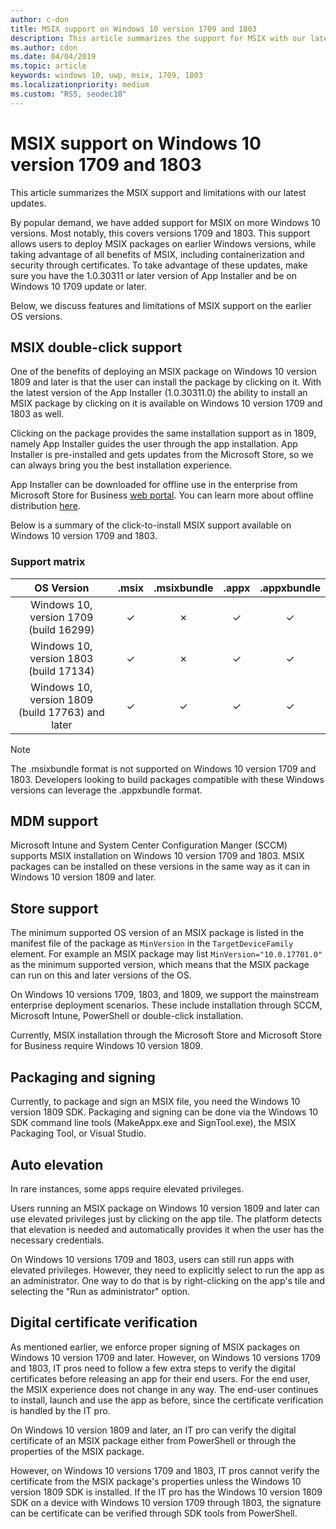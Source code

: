 ```yaml
---
author: c-don
title: MSIX support on Windows 10 version 1709 and 1803
description: This article summarizes the support for MSIX with our latest updates as of 1/22/2019.
ms.author: cdon
ms.date: 04/04/2019
ms.topic: article
keywords: windows 10, uwp, msix, 1709, 1803
ms.localizationpriority: medium
ms.custom: "RS5, seodec18"
---
```


# MSIX support on Windows 10 version 1709 and 1803

This article summarizes the MSIX support and limitations with our latest updates.

By popular demand, we have added support for MSIX on more Windows 10 versions. Most notably, this covers versions 1709 and 1803. This support allows users to deploy MSIX packages on earlier Windows versions, while taking advantage of all benefits of MSIX, including containerization and security through certificates. To take advantage of these updates, make sure you have the 1.0.30311 or later version of App Installer and be on Windows 10 1709 update or later. 

Below, we discuss features and limitations of MSIX support on the earlier OS versions.

##  MSIX double-click support

One of the benefits of deploying an MSIX package on Windows 10 version 1809 and later is that the user can install the package by clicking on it. With the latest version of the App Installer (1.0.30311.0) the ability to install an MSIX package by clicking on it is available on Windows 10 version 1709 and 1803 as well.

Clicking on the package provides the same installation support as in 1809, namely App Installer guides the user through the app installation. App Installer is pre-installed and gets updates from the Microsoft Store, so we can always bring you the best installation experience.

App Installer can be downloaded for offline use in the enterprise from Microsoft Store for Business [web portal](https://businessstore.microsoft.com/store/details/app-installer/9NBLGGH4NNS1). You can learn more about offline distribution [here](https://docs.microsoft.com/microsoft-store/distribute-offline-apps#download-an-offline-licensed-app).

Below is a summary of the click-to-install MSIX support available on Windows 10 version 1709 and 1803.

### Support matrix

| OS Version|.msix|.msixbundle|.appx|.appxbundle|
|:-------------:|:--------:|:--------:|:--------:|:--------:|
| Windows 10, version 1709 (build 16299) | &#x2713; | &#x2717; | &#x2713; | &#x2713; | 
| Windows 10, version 1803 (build 17134) | &#x2713; | &#x2717; | &#x2713; | &#x2713; |
| Windows 10, version 1809 (build 17763) and later | &#x2713; | &#x2713; | &#x2713; | &#x2713; |

> [!NOTE]
> The .msixbundle format is not supported on Windows 10 version 1709 and 1803.  Developers looking to build packages compatible with these Windows versions can leverage the .appxbundle format.

## MDM support

Microsoft Intune and System Center Configuration Manger (SCCM) supports MSIX installation on Windows 10 version 1709 and 1803. MSIX packages can be installed on these versions in the same way as it can in Windows 10 version 1809 and later.

## Store support

The minimum supported OS version of an MSIX package is listed in the manifest file of the package as `MinVersion` in the `TargetDeviceFamily` element. For example an MSIX package may list `MinVersion="10.0.17701.0"` as the minimum supported version, which means that the MSIX package can run on this and later versions of the OS.

On Windows 10 versions 1709, 1803, and 1809, we support the mainstream enterprise deployment scenarios. These include installation through SCCM, Microsoft Intune, PowerShell or double-click installation.

Currently, MSIX installation through the Microsoft Store and Microsoft Store for Business require Windows 10 version 1809.

## Packaging and signing

Currently, to package and sign an MSIX file, you need the Windows 10 version 1809 SDK. Packaging and signing can be done via the Windows 10 SDK command line tools (MakeAppx.exe and SignTool.exe), the MSIX Packaging Tool, or Visual Studio.

## Auto elevation

In rare instances, some apps require elevated privileges.

Users running an MSIX package on Windows 10 version 1809 and later can use elevated privileges just by clicking on the app tile. The platform detects that elevation is needed and automatically provides it when the user has the necessary credentials.

On Windows 10 versions 1709 and 1803, users can still run apps with elevated privileges. However, they need to explicitly select to run the app as an administrator. One way to do that is by right-clicking on the app's tile and selecting the "Run as administrator" option.

## Digital certificate verification

As mentioned earlier, we enforce proper signing of MSIX packages on Windows 10 version 1709 and later. However, on Windows 10 versions 1709 and 1803, IT pros need to follow a few extra steps to verify the digital certificates before releasing an app for their end users. For the end user, the MSIX experience does not change in any way. The end-user continues to install, launch and use the app as before, since the certificate verification is handled by the IT pro.

On Windows 10 version 1809 and later, an IT pro can verify the digital certificate of an MSIX package either from PowerShell or through the properties of the MSIX package.

However, on Windows 10 versions 1709 and 1803, IT pros cannot verify the certificate from the MSIX package's properties unless the Windows 10 version 1809 SDK is installed. If the IT pro has the  Windows 10 version 1809 SDK on a device with Windows 10 version 1709 through 1803, the signature can be certificate can be verified through SDK tools from PowerShell.
